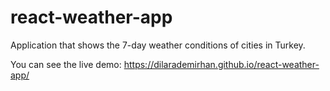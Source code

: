 # react-weather-app  

Application that shows the 7-day weather conditions of cities in Turkey.  

You can see the live demo: https://dilarademirhan.github.io/react-weather-app/
